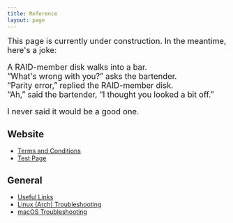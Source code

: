 ```yaml
---
title: Reference
layout: page
--- 
```

<font size="4">
This page is currently under construction. In the meantime, here's a joke:

A RAID-member disk walks into a bar. <br>
“What's wrong with you?” asks the bartender.<br>
“Parity error,” replied the RAID-member disk. <br>
“Ah,” said the bartender, “I thought you looked a bit off.”

I never said it would be a good one. 
</font>

## Website ## 

- [Terms and Conditions](https://martbetz.github.io/terms-and-conditions.html)
- [Test Page](https://martbetz.github.io/test.html)

## General ##

- [Useful Links](https://martbetz.github.io/links.html)
- [Linux (Arch) Troubleshooting](https://martbetz.github.io/linux-trouble-shooting.html)
- [macOS Troubleshooting](https://martbetz.github.io/macos-trouble-shooting.html)
